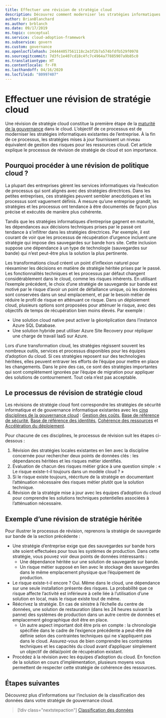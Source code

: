 ```yaml
---
title: Effectuer une révision de stratégie cloud
description: Découvrez comment moderniser les stratégies informatiques d’entreprise existantes pour assurer un niveau de gestion des risques équivalent pour les ressources basées sur le cloud.
author: BrianBlanchard
ms.author: brblanch
ms.date: 09/17/2019
ms.topic: conceptual
ms.service: cloud-adoption-framework
ms.subservice: govern
ms.custom: governance
ms.openlocfilehash: 244444057561118c2e3f2b7a574bfdfb529f0978
ms.sourcegitcommit: 7d3fc1e407cd18c4fc7c4964a77885907a9b85c0
ms.translationtype: HT
ms.contentlocale: fr-FR
ms.lasthandoff: 04/16/2020
ms.locfileid: "80997407"
---
```

<!-- markdownlint-disable MD026 -->

# <a name="conduct-a-cloud-policy-review"></a>Effectuer une révision de stratégie cloud

Une révision de stratégie cloud constitue la première étape de la [maturité de la gouvernance](../index.md) dans le cloud. L’objectif de ce processus est de moderniser les stratégies informatiques existantes de l’entreprise. À la fin de ce processus, les stratégies mises à jour fournissent un niveau équivalent de gestion des risques pour les ressources cloud. Cet article explique le processus de révision de stratégie de cloud et son importance.

## <a name="why-perform-a-cloud-policy-review"></a>Pourquoi procéder à une révision de politique cloud ?

La plupart des entreprises gèrent les services informatiques via l’exécution de processus qui sont alignés avec des stratégies directrices. Dans les petites entreprises, ces stratégies peuvent sembler anecdotiques et les processus sont vaguement définis. À mesure qu’une entreprise grandit, les stratégies et les processus ont tendance à être documentés de façon plus précise et exécutés de manière plus cohérente.

Tandis que les stratégies informatiques d’entreprise gagnent en maturité, les dépendances aux décisions techniques prises par le passé ont tendance à s’infiltrer dans les stratégies directrices. Par exemple, il est courant de voir que les processus de récupération d’urgence incluent une stratégie qui impose des sauvegardes sur bande hors site. Cette inclusion suppose une dépendance à un type de technologie (sauvegardes sur bande) qui n’est peut-être plus la solution la plus pertinente.

Les transformations cloud créent un point d’inflexion naturel pour réexaminer les décisions en matière de stratégie héritée prises par le passé. Les fonctionnalités techniques et les processus par défaut changent considérablement dans le cloud, comme les risques inhérents. En utilisant l’exemple précédent, le choix d’une stratégie de sauvegarde sur bande est motivé par le risque d’avoir un point de défaillance unique, où les données sont conservées dans un seul emplacement, et par le besoin métier de réduire le profil de risque en atténuant ce risque. Dans un déploiement cloud, plusieurs options sont proposées pour atténuer le risque, avec des objectifs de temps de récupération bien moins élevés. Par exemple :

- Une solution cloud native peut activer la géoréplication dans l’instance Azure SQL Database.
- Une solution hybride peut utiliser Azure Site Recovery pour répliquer une charge de travail IaaS sur Azure.

Lors d’une transformation cloud, les stratégies régissent souvent les nombreux outils, services et processus disponibles pour les équipes d’adoption du cloud. Si ces stratégies reposent sur des technologies héritées, elles peuvent entraver les efforts de l’équipe pour mettre en place les changements. Dans le pire des cas, ce sont des stratégies importantes qui sont complètement ignorées par l’équipe de migration pour appliquer des solutions de contournement. Tout cela n’est pas acceptable.

## <a name="the-cloud-policy-review-process"></a>Le processus de révision de stratégie cloud

Les révisions de stratégie cloud font correspondre les stratégies de sécurité informatique et de gouvernance informatique existantes avec les [cinq disciplines de la gouvernance cloud](../index.md) : [Gestion des coûts](../cost-management/index.md), [Base de référence de sécurité](../security-baseline/index.md), [Base de référence des identités](../identity-baseline/index.md), [Cohérence des ressources](../resource-consistency/index.md) et [Accélération du déploiement](../deployment-acceleration/index.md).

Pour chacune de ces disciplines, le processus de révision suit les étapes ci-dessous :

1. Révision des stratégies locales existantes en lien avec la discipline concernée pour rechercher deux points de données clés : les dépendances héritées et les risques métier identifiés.
2. Évaluation de chacun des risques métier grâce à une question simple : « Le risque existe-t-il toujours dans un modèle cloud ? »
3. Si le risque existe toujours, réécriture de la stratégie en documentant l’atténuation nécessaire des risques métier plutôt que la solution technique.
4. Révision de la stratégie mise à jour avec les équipes d’adoption du cloud pour comprendre les solutions techniques potentielles associées à l’atténuation nécessaire.

## <a name="example-of-a-policy-review-for-a-legacy-policy"></a>Exemple d’une révision de stratégie héritée

Pour illustrer le processus de révision, reprenons la stratégie de sauvegarde sur bande de la section précédente :

- Une stratégie d’entreprise exige que des sauvegardes sur bande hors site soient effectuées pour tous les systèmes de production. Dans cette stratégie, vous pouvez voir deux points de données intéressants :
  - Une dépendance héritée sur une solution de sauvegarde sur bande.
  - Un risque métier supposé en lien avec le stockage des sauvegardes dans le même emplacement physique que l’équipement de production.
- Le risque existe-t-il encore ? Oui. Même dans le cloud, une dépendance sur une seule installation présente des risques. La probabilité que ce risque affecte l’activité est inférieure à celle liée à l’utilisation d’une solution en local, mais le risque existe tout de même.
- Réécrivez la stratégie. En cas de sinistre à l’échelle du centre de données, une solution de restauration (dans les 24 heures suivant la panne) des systèmes de production dans un autre centre de données et emplacement géographique doit être en place.
  - Un autre aspect important doit être pris en compte : la chronologie spécifiée dans le cadre de l’exigence précédente a peut-être été définie selon des contraintes techniques qui ne s’appliquent pas dans le cloud. Assurez-vous de bien comprendre les contraintes techniques et les capacités du cloud avant d’appliquer simplement un objectif de délai/point de récupération existant.
- Procédez à la révision avec les équipes d’adoption du cloud. En fonction de la solution en cours d’implémentation, plusieurs moyens vous permettent de respecter cette stratégie de cohérence des ressources.

## <a name="next-steps"></a>Étapes suivantes

Découvrez plus d’informations sur l’inclusion de la classification des données dans votre stratégie de gouvernance cloud.

> [!div class="nextstepaction"]
> [Classification des données](./data-classification.md)
